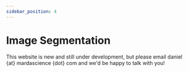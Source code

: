 ```yaml
---
sidebar_position: 4
---
```


# Image Segmentation

This website is new and still under development, but please email daniel {at} mardascience {dot} com and we'd be happy to talk with you!
